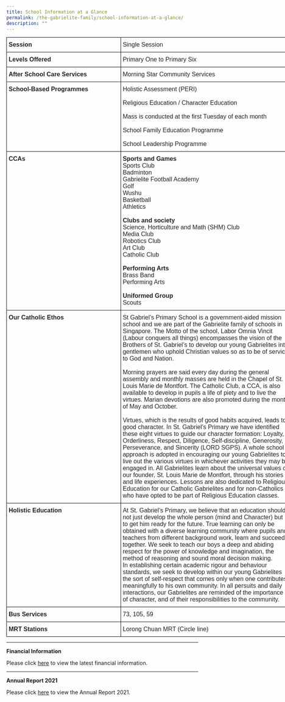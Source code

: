 ```yaml
---
title: School Information at a Glance
permalink: /the-gabrielite-family/school-information-at-a-glance/
description: ""
---
```

<style type="text/css">
.tg  {border-collapse:collapse;border-spacing:0;margin:0px auto;}
.tg td{border-color:black;border-style:solid;border-width:1px;font-family:Arial, sans-serif;font-size:14px;
  overflow:hidden;padding:10px 5px;word-break:normal;}
.tg th{border-color:black;border-style:solid;border-width:1px;font-family:Arial, sans-serif;font-size:14px;
  font-weight:normal;overflow:hidden;padding:10px 5px;word-break:normal;}
.tg .tg-ge7m{color:#232323;font-size:16px;text-align:left;vertical-align:top}
.tg .tg-7qht{color:#232323;font-size:16px;font-weight:bold;text-align:left;vertical-align:top}
</style>
<table class="tg" style="undefined;table-layout: fixed; width: 750px">
<colgroup>
<col style="width: 300px">
<col style="width: 450px">
</colgroup>
<tbody>
  <tr>
    <td class="tg-7qht">Session</td>
    <td class="tg-ge7m">Single Session</td>
  </tr>
  <tr>
    <td class="tg-7qht">Levels Offered</td>
    <td class="tg-ge7m">Primary One to Primary Six</td>
  </tr>
  <tr>
    <td class="tg-7qht">After School Care Services</td>
    <td class="tg-ge7m">Morning Star Community Services</td>
  </tr>
  <tr>
    <td class="tg-7qht">School-Based Programmes </td>
    <td class="tg-ge7m">Holistic Assessment (PERI)<br><br>Religious Education / Character Education<br><br>Mass is conducted at the first Tuesday of each month<br><br>School Family Education Programme <br><br>School Leadership Programme<span style="color:#222"> </span></td>
  </tr>
  <tr>
    <td class="tg-7qht"> CCAs</td>
    <td class="tg-ge7m"><span style="font-weight:bold">Sports and Games</span><br>Sports Club<br>Badminton<br>Gabrielite Football Academy<br>Golf<br>Wushu<br>Basketball<br>Athletics <br>   <br><span style="font-weight:bold">Clubs and society</span><br>Science, Horticulture and Math (SHM) Club<br>Media Club<br>Robotics Club<br>Art Club<br>Catholic Club<br><br><span style="font-weight:bold">Performing Arts</span><br>Brass Band<br>Performing Arts<br><br><span style="font-weight:bold">Uniformed Group</span><br>Scouts<span style="color:#222"> </span></td>
  </tr>
  <tr>
    <td class="tg-7qht">Our Catholic Ethos </td>
    <td class="tg-ge7m"><span style="color:#232323">St Gabriel’s Primary School is a government-aided mission school and we are part of the Gabrielite family of schools in Singapore.   The Motto of the school, Labor Omnia Vincit (Labour conquers all things) encompasses the vision of the Brothers of St. Gabriel’s to develop our young Gabrielites into gentlemen who uphold Christian values so as to be of service to God and Nation.</span><br><br><span style="color:#232323">Morning prayers are said every day during the general assembly and monthly masses are held in the Chapel of St. Louis Marie de Montfort.  The Catholic Club, a CCA, is also available to develop in pupils a life of piety and to live the virtues. Marian devotions are also promoted during the month of May and October.</span><br><br>Virtues, which is the results of good habits acquired, leads to good character. In St. Gabriel’s Primary we have identified these eight virtues to guide our character formation:  Loyalty, Orderliness, Respect, Diligence, Self-discipline, Generosity, Perseverance, and Sincerity (LORD SGPS).  A whole school approach is adopted in encouraging our young Gabrielites to live out the various virtues in whichever activities they may be engaged in.  All Gabrielites learn about the universal values of our founder, St. Louis Marie de Montfort, through his stories and life experiences. Lessons are also dedicated to Religious Education for our Catholic Gabrielites and for non-Catholics who have opted to be part of Religious Education classes.   <span style="color:#222"> </span></td>
  </tr>
  <tr>
    <td class="tg-7qht">Holistic Education</td>
    <td class="tg-ge7m"><span style="color:#232323">At St. Gabriel’s Primary, we believe that an education should not just develop the whole person (mind and Character) but to get him ready for the future.  True learning can only be obtained with a diverse learning community where pupils and teachers from different background work, learn and succeed together. We seek to teach   our boys a deep and abiding respect for the power of knowledge and imagination, the method of reasoning and sound moral decision making.</span><br>In establishing certain academic rigour and behaviour standards, we seek to develop within our young Gabrielites the sort of self-respect that comes only when one contributes meaningfully to his own community.  In all persuits and daily interactions, our Gabrielites are reminded of the importance of character, and of their responsibilities to the community.<span style="color:#222"> </span></td>
  </tr>
  <tr>
    <td class="tg-7qht">Bus Services </td>
    <td class="tg-ge7m">73, 105, 59 </td>
  </tr>
  <tr>
    <td class="tg-7qht">MRT Stations </td>
    <td class="tg-ge7m">Lorong Chuan MRT (Circle line) </td>
  </tr>
</tbody>
</table>

------
**Financial Information**

Please click [here](https://www.moe.gov.sg/about-us/organisation-structure/fpd/financial-summary) to view the latest financial information.  

-----

**Annual Report 2021**  

Please click [here](https://www-stgabrielspri-moe-edu-sg-admin.cwp.sg/qql/slot/u173/About%20Us/Financial%20Information/Annual%20Report%202021.pdf) to view the Annual Report 2021.